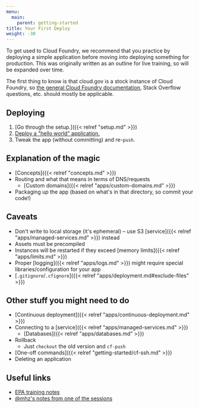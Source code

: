```yaml
---
menu:
  main:
    parent: getting-started
title: Your First Deploy
weight: -30
---
```


To get used to Cloud Foundry, we recommend that you practice by deploying a simple application before moving into deploying something for production. This was originally written as an outline for live training, so will be expanded over time.

The first thing to know is that cloud.gov is a stock instance of Cloud Foundry, so [the general Cloud Foundry documentation](http://docs.cloudfoundry.org), Stack Overflow questions, etc. should mostly be applicable.

## Deploying

1. [Go through the setup.]({{< relref "setup.md" >}})
1. [Deploy a "hello world" application.](https://github.com/18F/cf-hello-worlds#readme)
1. Tweak the app (without committing) and re-`push`.

## Explanation of the magic

* [Concepts]({{< relref "concepts.md" >}})
* Routing and what that means in terms of DNS/requests
    * [Custom domains]({{< relref "apps/custom-domains.md" >}})
* Packaging up the app (based on what's in that directory, so commit your code!)

## Caveats

* Don't write to local storage (it's ephemeral) – use S3 [service]({{< relref "apps/managed-services.md" >}}) instead
* Assets must be precompiled
* Instances will be restarted if they exceed [memory limits]({{< relref "apps/limits.md" >}})
* Proper [logging]({{< relref "apps/logs.md" >}}) might require special libraries/configuration for your app
* [`.gitignore`/`.cfignore`]({{< relref "apps/deployment.md#exclude-files" >}})

## Other stuff you might need to do

* [Continuous deployment]({{< relref "apps/continuous-deployment.md" >}})
* Connecting to a [service]({{< relref "apps/managed-services.md" >}})
    * [Databases]({{< relref "apps/databases.md" >}})
* Rollback
    * Just `checkout` the old version and `cf-push`
* [One-off commands]({{< relref "getting-started/cf-ssh.md" >}})
* Deleting an application

## Useful links

* [EPA training notes](https://docs.google.com/document/d/1HOWUV_cqwyfOXJ_2ssb_FU7pdHjhQGmvi1OKxxN0aCc/edit)
* [@mhz's notes from one of the sessions](https://docs.google.com/document/d/10Ql-HrxVOm7KHld48HiZMSdONuy2TTUnB-bYVna8wz4/edit)
